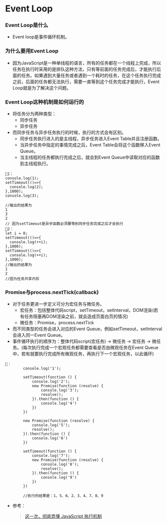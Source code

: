 # Event Loop
### Event Loop是什么
- Event loop是事件循环机制。

### 为什么要用Event Loop
- 因为JavaScript是一种单线程的语言，所有的任务都在一个线程上完成，所以任务在执行时采用的是排队这种方法，只有等前面的任务完成后，才能执行后面的任务。如果遇到大量任务或者遇到一个耗时的任务，在这个任务执行完成之前，后面的任务都无法执行，需要一直等到这个任务完成才能执行，Event Loop就是为了解决这个问题。

### Event Loop这种机制是如何运行的
- 将任务分为两种类型：
   - 同步任务
   - 异步任务
- 而同步任务与异步任务执行的时候，执行的方式会有区别。
   - 同步任务执行进入的是主线程，异步任务进入Event Table并且注册函数。
   - 当异步任务中指定的事情完成之后，Event Table会将这个函数移入Event Queue。
   - 当主线程的任务都执行完成之后，就会到Event Queue中读取对应的函数到主线程执行。
```
🌰1：
console.log(1);
setTimeout(()=>{
  console.log(2);
},1000);
console.log(3);

//输出的结果为
1
3
2
// 因为setTimeout是异步函数必须要等到同步任务完成之后才会执行
🌰2：
let i = 0;
setTimeout(()=>{
  console.log(++i);
},1000);
setTimeout(()=>{
  console.log(++i);
},1000);
//输出的结果为
1
2
//因为任务共享内存
```

### Promise与process.nextTick(callback)
- 对于任务更进一步定义可分为宏任务与微任务。
   - 宏任务：包括整体代码script，setTimeout，setInterval，DOM渲染(若有任务阻塞再DOM渲染之前，就会造成页面白页的情况)
   - 微任务：Promise，process.nextTick
- 而不同类型的任务会进入对应的Event Queue，例如setTimeout，setInterval会进入同一Event Queue。
- 事件循环执行的顺序为：整体代码script(宏任务) -> 微任务 -> 宏任务 -> 微任务。(每次执行完成一个宏观任务都需要查看是否由微观任务在Event Queue中，若有就要执行完成所有微观任务，再执行下一个宏观任务，以此循环)
```
🌰：
        console.log('1');

        setTimeout(function () {
            console.log('2');
            new Promise(function (resolve) {
                console.log('3');
                resolve();
            }).then(function () {
                console.log('4')
            })
        })

        new Promise(function (resolve) {
            console.log('5');
            resolve();
        }).then(function () {
            console.log('6')
        })
        
        setTimeout(function () {
            console.log('7');
            new Promise(function (resolve) {
                console.log('8');
                resolve();
            }).then(function () {
                console.log('9')
            })
        })
        
        //执行的结果是：1、5、6、2、3、4、7、8、9
```

- 参考：
   > [这一次，彻底弄懂 JavaScript 执行机制](https://juejin.im/post/59e85eebf265da430d571f89)

